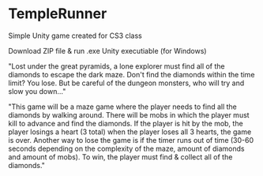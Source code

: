 # TempleRunner
Simple Unity game created for CS3 class

Download ZIP file & run .exe Unity executiable (for Windows)

"Lost under the great pyramids, a lone explorer must find all of the diamonds to escape the dark maze. Don't find the diamonds within the time limit? You lose. But be careful of the dungeon monsters, who will try and slow you down..."

"This game will be a maze game where the player needs to find all the diamonds by walking around. There will be mobs in which the player must kill to advance and find the diamonds. If the player is hit by the mob, the player losings a heart (3 total) when the player loses all 3 hearts, the game is over. Another way to lose the game is if the timer runs out of time (30-60 seconds depending on the complexity of the maze, amount of diamonds and amount of mobs). To win, the player must find & collect all of the diamonds."
